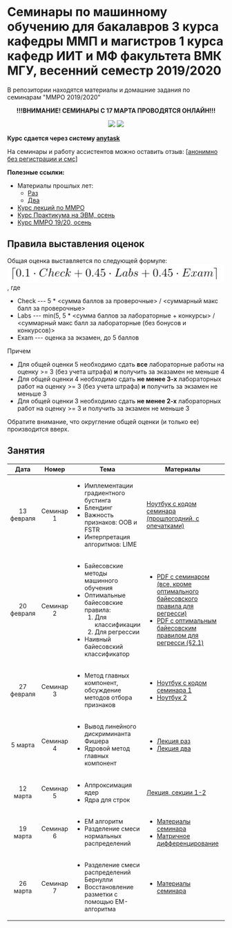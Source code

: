 # Семинары по машинному обучению для бакалавров 3 курса кафедры ММП и магистров 1 курса кафедр ИИТ и МФ факультета ВМК МГУ, весенний семестр 2019/2020
В репозитории находятся материалы и домашние задания по семинарам "ММРО 2019/2020"

<p align="center">
  <b>!!!ВНИМАНИЕ! СЕМИНАРЫ С 17 МАРТА ПРОВОДЯТСЯ ОНЛАЙН!!!</b>
</p>

<p align="center">
<img src="http://funzoo.ru/uploads/posts/2009-11/1258648863_tn.jpg" height=200pt> <img src="https://github.com/mmp-mmro-team/mmp_mmro_spring_2020/blob/master/trash/kernel_trick.jpg" height=200pt>
</p>

**Курс сдается через систему [anytask](https://anytask.org/course/668)**

На семинары и работу ассистентов можно оставить отзыв: [[анонимно без регистрации и смс](https://docs.google.com/forms/d/e/1FAIpQLSf_wnrm52RfnHkqZPbsWOpjzd9Uelwq5Jk0elZYGH2p-vQyaw/viewform)]

**Полезные ссылки:**

* Материалы прошлых лет:
  - [Раз](https://github.com/esokolov/ml-course-msu)
  - [Два](https://github.com/esokolov/ml-course-hse)
* [Курс лекций по ММРО](http://www.machinelearning.ru/wiki/index.php?title=%D0%9C%D0%B0%D1%82%D0%B5%D0%BC%D0%B0%D1%82%D0%B8%D1%87%D0%B5%D1%81%D0%BA%D0%B8%D0%B5_%D0%BC%D0%B5%D1%82%D0%BE%D0%B4%D1%8B_%D1%80%D0%B0%D1%81%D0%BF%D0%BE%D0%B7%D0%BD%D0%B0%D0%B2%D0%B0%D0%BD%D0%B8%D1%8F_%D0%BE%D0%B1%D1%80%D0%B0%D0%B7%D0%BE%D0%B2_%28%D0%BA%D1%83%D1%80%D1%81_%D0%BB%D0%B5%D0%BA%D1%86%D0%B8%D0%B9%2C_%D0%92.%D0%92.%D0%9A%D0%B8%D1%82%D0%BE%D0%B2%29)
* [Курс Практикума на ЭВМ, осень](https://github.com/mmp-practicum-team/mmp_practicum_fall_2019)
* [Курс ММРО 19/20, осень](https://github.com/mmp-mmro-team/mmp_mmro_fall_2019)

## Правила выставления оценок

Общая оценка выставляется по следующей формуле:
![](https://github.com/mmp-mmro-team/mmp_mmro_spring_2020/blob/master/trash/formula.png)
, где 

* Check --- 5 * <сумма баллов за проверочные> / <суммарный макс балл за проверочные>
* Labs --- min(5, 5 * <сумма баллов за лабораторные + конкурсы> / <суммарный макс балл за лабораторные (без бонусов и конкурсов)>
* Exam --- оценка за экзамен, до 5 баллов

Причем
* Для общей оценки 5 необходимо сдать **все** лабораторные работы на оценку >= 3 (без учета штрафа) **и** получить за эказамен не меньше 4
* Для общей оценки 4 необходимо сдать **не менее 3-х** лабораторных работ на оценку >= 3 (без учета штрафа) **и** получить за экзамен не меньше 3
* Для общей оценки 3 необходимо сдать **не менее 2-х** лабораторных работ на оценку >= 3 и получить за экзамен не меньше 3

Обратите внимание, что округление общей оценки (и только ее) производится вверх.
## Занятия

| Дата | Номер | Тема | Материалы | ДЗ |
| :---: | :---: | --- | --- | --- |
| 13 февраля  | Семинар 1  | <ul><li>Имплементации градиентного бустинга</li><li>Блендинг</li><li>Важность признаков: OOB и FSTR</li><li>Интерпретация алгоритмов: LIME</li></ul> | [Ноутбук с кодом семинара (прошлогодний, с опечатками)](https://github.com/esokolov/ml-course-hse/blob/master/2019-fall/seminars/sem10-gbm.ipynb) | ¯\\\_(ツ)\_/¯ |
| 20 февраля  | Семинар 2  | <ul><li>Байесовские методы машинного обучения</li><li>Оптимальные байесовские правила:<ol><li>Для классификации</li><li>Для регрессии</li></ol></li><li>Наивный байесовский классификатор</li></ul> | <ul><li>[PDF с семинаром (все, кроме оптимального байесовского правила для регресси)](https://github.com/mmp-mmro-team/mmp_mmro_spring_2020/blob/master/seminars/sem2-bayes.pdf)</li><li>[PDF с оптимальным байесовским правилом для регресси (§2.1)](https://github.com/mmp-mmro-team/mmp_mmro_spring_2020/blob/master/seminars/sem2.5-ensembles.pdf) </li></ul> | ¯\\\_(ツ)\_/¯ |
| 27 февраля  | Семинар 3  | <ul><li>Метод главных компонент, обсуждение методов отбора признаков</li></ul> | <ul><li>[Ноутбук с кодом семинара 1](https://colab.research.google.com/drive/1N5jvNGNibBSgLBrCPRV6NbXxvCAYsQI7)</li><li>[Ноутбук 2](https://github.com/esokolov/ml-course-hse/blob/master/2019-fall/seminars/sem11_clustering%2Bpca.ipynb)</li></ul> | ¯\\\_(ツ)\_/¯ |
| 5 марта  | Семинар 4  | <ul><li>Вывод линейного дискриминанта Фишера</li><li>Ядровой метод главных компонент</li></ul> | <ul><li>[Лекция раз](https://github.com/esokolov/ml-course-hse/blob/master/2017-spring/seminars/sem15-fld.pdf)</li><li>[Лекция два](https://github.com/esokolov/ml-course-hse/blob/master/2017-spring/lecture-notes/lecture16-kernels.pdf)</li></ul>| ¯\\\_(ツ)\_/¯ |
| 12 марта  | Семинар 5  | <ul><li>Аппроксимация ядер</li><li>Ядра для строк</li></ul> | [Лекция, секции 1-2](https://github.com/esokolov/ml-course-hse/blob/master/2018-spring/lecture-notes/lecture14-kernels.pdf)| [ДЗ 1](homework-practice/homework-practice-01.ipynb)|
| 19 марта  | Семинар 6  | <ul><li>EM алгоритм</li><li>Разделение смеси нормальных распределений</li></ul> | <ul><li>[Материалы семинара](https://github.com/mmp-mmro-team/mmp_mmro_spring_2020/blob/master/seminars/sem6-em.pdf)</li><li>[Матричное дифференцирование](https://github.com/mmp-mmro-team/mmp_mmro_spring_2020/blob/master/seminars/sem6.5-matrix_differentiation.pdf)</li></ul>| ¯\\\_(ツ)\_/¯ |
| 26 марта  | Семинар 7  | <ul><li>Разделение смеси распределений Бернулли</li><li>Восстановление разметки с помощью EM-алгоритма</li></ul> | <ul><li>[Материалы семинара](https://github.com/mmp-mmro-team/mmp_mmro_spring_2020/blob/master/seminars/sem6-em.pdf)</li></ul>| [Теор ДЗ](https://github.com/mmp-mmro-team/mmp_mmro_spring_2020/blob/master/homework-theory/homework-theory-em.pdf) |
